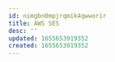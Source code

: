 ```yaml
---
id: nimgbn0mpjrqmik4qwworir
title: AWS SES
desc: ''
updated: 1655653919352
created: 1655653919352
---
```



